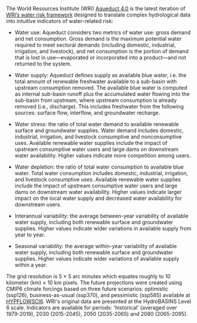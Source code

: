 The World Resources Institute (WRI) [Aqueduct 4.0](https://www.wri.org/data/aqueduct-global-maps-40-data) is the latest iteration of [WRI’s water risk framework](https://www.wri.org/data/aqueduct-water-risk-atlas) designed to translate complex 
hydrological data into intuitive indicators of water-related risk:

* Water use: Aqueduct considers two metrics of water use: gross demand and net consumption. Gross demand is the maximum potential water required to meet sectoral demands (including domestic, 
industrial, irrigation, and livestock), and net consumption is the portion of demand that is 
lost in use—evaporated or incorporated into a product—and not returned to the system.

* Water supply: Aqueduct defines supply as available blue water, i.e. the total 
amount of renewable freshwater available to a sub-basin with upstream consumption removed. 
The available blue water is computed as internal sub-basin runoff plus the accumulated water flowing into the sub-basin from upstream, where upstream consumption is already removed (i.e., discharge). This includes freshwater from the following sources: surface flow, interflow, and groundwater recharge. 

* Water stress: the ratio of total water demand to available renewable surface and groundwater supplies. Water demand includes domestic, industrial, irrigation, and livestock consumptive and nonconsumptive uses. Available renewable water supplies include the impact of upstream consumptive 
water users and large dams on downstream water availability. Higher values indicate more competition among users.

* Water depletion: the ratio of total water consumption to available blue water. Total water consumption includes domestic, industrial, irrigation, and livestock consumptive uses. Available renewable water supplies include the impact of upstream consumptive water users and large dams on downstream water availability. Higher values indicate larger impact on the local water supply and decreased water availability for downstream users.

*  Interannual variability: the average between-year variability of available water supply, including both renewable surface and groundwater supplies. Higher values indicate wider 
variations in available supply from year to year.

* Seasonal variability: the average within-year variability of available water supply, including both renewable surface and groundwater supplies. Higher values indicate wider variations of available supply within a year.

The grid resolution is 5 × 5 arc minutes which equates roughly to 10 kilometer (km) × 10 km pixels. 
The future projections were created using CMIP6 climate forcings based on three future scenarios: optimistic (ssp126), business-as-usual (ssp370), and pessimistic (ssp585) available at [HYPFLOWSCI6](https://public.yoda.uu.nl/geo/UU01/YM7A5H.html). WRI's original data are presented at the HydroBASINS Level 6 scale. Indicators are available for periods: 'historical' (averaged over 1979-2019), 2030 (2015-2045), 2050 (2035-2065) and 2080 (2065-2095).